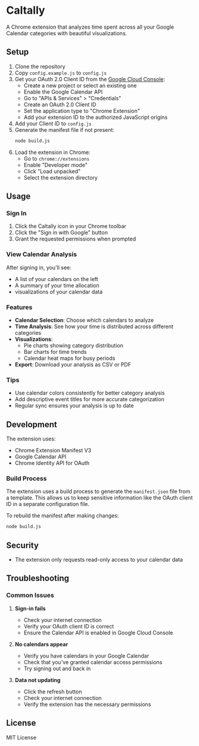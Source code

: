 # Caltally

A Chrome extension that analyzes time spent across all your Google Calendar categories with beautiful visualizations.

## Setup

1. Clone the repository
2. Copy `config.example.js` to `config.js`
3. Get your OAuth 2.0 Client ID from the [Google Cloud Console](https://console.cloud.google.com):
   - Create a new project or select an existing one
   - Enable the Google Calendar API
   - Go to "APIs & Services" > "Credentials"
   - Create an OAuth 2.0 Client ID
   - Set the application type to "Chrome Extension"
   - Add your extension ID to the authorized JavaScript origins
4. Add your Client ID to `config.js`
5. Generate the manifest file if not present:
   ```bash
   node build.js
   ```
6. Load the extension in Chrome:
   - Go to `chrome://extensions`
   - Enable "Developer mode"
   - Click "Load unpacked"
   - Select the extension directory

## Usage

### Sign In
1. Click the Caltally icon in your Chrome toolbar
2. Click the "Sign in with Google" button
3. Grant the requested permissions when prompted

### View Calendar Analysis
After signing in, you'll see:
- A list of your calendars on the left
- A summary of your time allocation
- visualizations of your calendar data

### Features
- **Calendar Selection**: Choose which calendars to analyze
- **Time Analysis**: See how your time is distributed across different categories
- **Visualizations**: 
  - Pie charts showing category distribution
  - Bar charts for time trends
  - Calendar heat maps for busy periods
- **Export**: Download your analysis as CSV or PDF

### Tips
- Use calendar colors consistently for better category analysis
- Add descriptive event titles for more accurate categorization
- Regular sync ensures your analysis is up to date

## Development

The extension uses:
- Chrome Extension Manifest V3
- Google Calendar API
- Chrome Identity API for OAuth

### Build Process

The extension uses a build process to generate the `manifest.json` file from a template. This allows us to keep sensitive information like the OAuth client ID in a separate configuration file.

To rebuild the manifest after making changes:
```bash
node build.js
```

## Security

- The extension only requests read-only access to your calendar data

## Troubleshooting

### Common Issues
1. **Sign-in fails**
   - Check your internet connection
   - Verify your OAuth client ID is correct
   - Ensure the Calendar API is enabled in Google Cloud Console

2. **No calendars appear**
   - Verify you have calendars in your Google Calendar
   - Check that you've granted calendar access permissions
   - Try signing out and back in

3. **Data not updating**
   - Click the refresh button
   - Check your internet connection
   - Verify the extension has the necessary permissions

## License

MIT License 